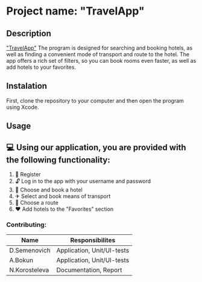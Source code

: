 # Project name: "TravelApp"
Description
------------------
["TravelApp"](https://docs.google.com/document/d/1Ixqy6xM56H94R8cC1BuqIl1wVm-jGJVS87An_XSETx0/edit?usp=sharing) The program is designed for searching and booking hotels, as well as finding a convenient mode of transport and route to the hotel. The app offers a rich set of filters, so you can book rooms even faster, as well as add hotels to your favorites.

Instalation
---------------
First, clone the repository to your computer and then open the program using Xcode.

Usage
------------------
💻 Using our application, you are provided with the following functionality:
----------------------------------------------------------------------------------------------------------- 
1. 📝 Register
2. 🔓 Log in to the app with your username and password
3. 🏨 Choose and book a hotel
4. ✈ Select and book means of transport
5. 🧭 Choose a route
6. ❤ Add hotels to the "Favorites" section

### Contributing:
Name | Responsibilites
------------|-------------
   D.Semenovich | Application, Unit/UI-tests
   A.Bokun | Application, Unit/UI-tests
   N.Korosteleva | Documentation, Report
   
